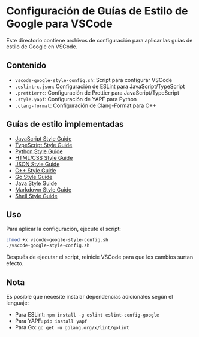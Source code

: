 # Configuración de Guías de Estilo de Google para VSCode

Este directorio contiene archivos de configuración para aplicar las guías de estilo de Google en VSCode.

## Contenido

- `vscode-google-style-config.sh`: Script para configurar VSCode
- `.eslintrc.json`: Configuración de ESLint para JavaScript/TypeScript
- `.prettierrc`: Configuración de Prettier para JavaScript/TypeScript
- `.style.yapf`: Configuración de YAPF para Python
- `.clang-format`: Configuración de Clang-Format para C++

## Guías de estilo implementadas

- [JavaScript Style Guide](https://google.github.io/styleguide/jsguide.html)
- [TypeScript Style Guide](https://google.github.io/styleguide/tsguide.html)
- [Python Style Guide](https://google.github.io/styleguide/pyguide.html)
- [HTML/CSS Style Guide](https://google.github.io/styleguide/htmlcssguide.html)
- [JSON Style Guide](https://google.github.io/styleguide/jsoncstyleguide.xml)
- [C++ Style Guide](https://google.github.io/styleguide/cppguide.html)
- [Go Style Guide](https://google.github.io/styleguide/go/)
- [Java Style Guide](https://google.github.io/styleguide/javaguide.html)
- [Markdown Style Guide](https://google.github.io/styleguide/docguide/style.html)
- [Shell Style Guide](https://google.github.io/styleguide/shellguide.html)

## Uso

Para aplicar la configuración, ejecute el script:

```bash
chmod +x vscode-google-style-config.sh
./vscode-google-style-config.sh
```

Después de ejecutar el script, reinicie VSCode para que los cambios surtan efecto.

## Nota

Es posible que necesite instalar dependencias adicionales según el lenguaje:

- Para ESLint: `npm install -g eslint eslint-config-google`
- Para YAPF: `pip install yapf`
- Para Go: `go get -u golang.org/x/lint/golint`
